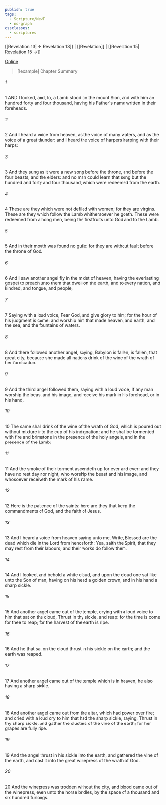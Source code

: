 ```yaml
---
publish: true
tags:
  - Scripture/NewT
  - no-graph
cssclasses:
  - scriptures
---
```

[[Revelation 13| ← Revelation 13]] | [[Revelation]] | [[Revelation 15| Revelation 15 →]]

[Online](https://churchofjesuschrist.org/study/scriptures/nt/rev/14?lang=eng)

>[!example] Chapter Summary
>
###### 1
1 AND I looked, and, lo, a Lamb stood on the mount Sion, and with him an hundred forty and four thousand, having his Father's name written in their foreheads.
###### 2
2 And I heard a voice from heaven, as the voice of many waters, and as the voice of a great thunder: and I heard the voice of harpers harping with their harps:
###### 3
3 And they sung as it were a new song before the throne, and before the four beasts, and the elders: and no man could learn that song but the hundred and forty and four thousand, which were redeemed from the earth.
###### 4
4 These are they which were not defiled with women; for they are virgins. These are they which follow the Lamb whithersoever he goeth. These were redeemed from among men, being the firstfruits unto God and to the Lamb.
###### 5
5 And in their mouth was found no guile: for they are without fault before the throne of God.
###### 6
6 And I saw another angel fly in the midst of heaven, having the everlasting gospel to preach unto them that dwell on the earth, and to every nation, and kindred, and tongue, and people,
###### 7
7 Saying with a loud voice, Fear God, and give glory to him; for the hour of his judgment is come: and worship him that made heaven, and earth, and the sea, and the fountains of waters.
###### 8
8 And there followed another angel, saying, Babylon is fallen, is fallen, that great city, because she made all nations drink of the wine of the wrath of her fornication.
###### 9
9 And the third angel followed them, saying with a loud voice, If any man worship the beast and his image, and receive his mark in his forehead, or in his hand,
###### 10
10 The same shall drink of the wine of the wrath of God, which is poured out without mixture into the cup of his indignation; and he shall be tormented with fire and brimstone in the presence of the holy angels, and in the presence of the Lamb:
###### 11
11 And the smoke of their torment ascendeth up for ever and ever: and they have no rest day nor night, who worship the beast and his image, and whosoever receiveth the mark of his name.
###### 12
12 Here is the patience of the saints: here are they that keep the commandments of God, and the faith of Jesus.
###### 13
13 And I heard a voice from heaven saying unto me, Write, Blessed are the dead which die in the Lord from henceforth: Yea, saith the Spirit, that they may rest from their labours; and their works do follow them.
###### 14
14 And I looked, and behold a white cloud, and upon the cloud one sat like unto the Son of man, having on his head a golden crown, and in his hand a sharp sickle.
###### 15
15 And another angel came out of the temple, crying with a loud voice to him that sat on the cloud, Thrust in thy sickle, and reap: for the time is come for thee to reap; for the harvest of the earth is ripe.
###### 16
16 And he that sat on the cloud thrust in his sickle on the earth; and the earth was reaped.
###### 17
17 And another angel came out of the temple which is in heaven, he also having a sharp sickle.
###### 18
18 And another angel came out from the altar, which had power over fire; and cried with a loud cry to him that had the sharp sickle, saying, Thrust in thy sharp sickle, and gather the clusters of the vine of the earth; for her grapes are fully ripe.
###### 19
19 And the angel thrust in his sickle into the earth, and gathered the vine of the earth, and cast it into the great winepress of the wrath of God.
###### 20
20 And the winepress was trodden without the city, and blood came out of the winepress, even unto the horse bridles, by the space of a thousand and six hundred furlongs.



